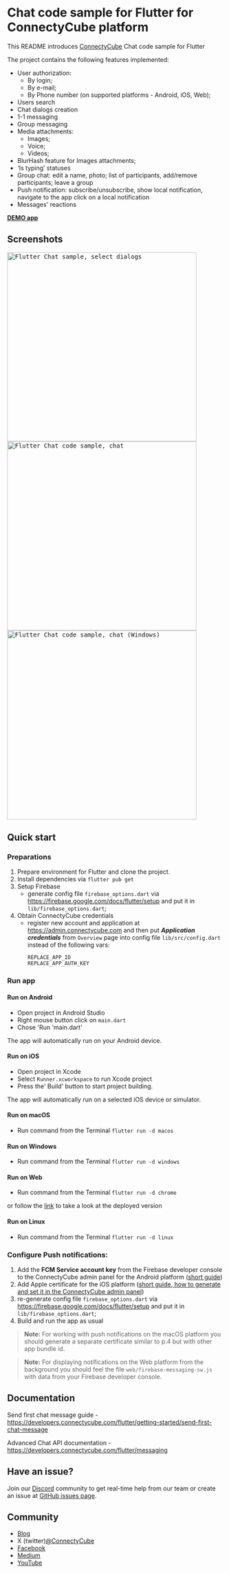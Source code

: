 # Chat code sample for Flutter for ConnectyCube platform

This README introduces [ConnectyCube](https://connectycube.com) Chat code sample for Flutter

The project contains the following features implemented:

- User authorization:
  - By login;
  - By e-mail;
  - By Phone number (on supported platforms - Android, iOS, Web);
- Users search
- Chat dialogs creation
- 1-1 messaging
- Group messaging
- Media attachments:
  - Images;
  - Voice;
  - Videos;
- BlurHash feature for Images attachments;
- ‘Is typing’ statuses
- Group chat: edit a name, photo; list of participants, add/remove participants; leave a group
- Push notification: subscribe/unsubscribe, show local notification, navigate to the app click on a local notification
- Messages' reactions

[**DEMO app**](https://connectycube.github.io/connectycube-flutter-samples/chat_sample/build/web/)

## Screenshots

<kbd><img alt="Flutter Chat sample, select dialogs" src="https://developers.connectycube.com/images/code_samples/flutter/dialogs_screen.png" height="440" />
</kbd> <kbd><img alt="Flutter Chat code sample, chat" src="https://developers.connectycube.com/images/code_samples/flutter/chat_screen.png" height="440" /></kbd>
</kbd> <kbd><img alt="Flutter Chat code sample, chat (Windows)" src="https://developers.connectycube.com/images/code_samples/flutter/chat_screen_windows.png" height="440" /></kbd>

## Quick start

### Preparations

1. Prepare environment for Flutter and clone the project.
2. Install dependencies via `flutter pub get`
3. Setup Firebase
   - generate config file `firebase_options.dart` via https://firebase.google.com/docs/flutter/setup and put it in `lib/firebase_options.dart`;
4. Obtain ConnectyCube credentials
   - register new account and application at https://admin.connectycube.com and then put ***Application credentials*** from `Overview` page into config file `lib/src/config.dart` instead of the following vars:
      ```
      REPLACE_APP_ID
      REPLACE_APP_AUTH_KEY
      ```

### Run app
#### Run on Android
- Open project in Android Studio
- Right mouse button click on `main.dart`
- Chose 'Run 'main.dart'

The app will automatically run on your Android device.

#### Run on iOS
- Open project in Xcode
- Select `Runner.xcworkspace` to run Xcode project
- Press the' Build' button to start project building.

The app will automatically run on a selected iOS device or simulator.

#### Run on macOS
- Run command from the Terminal `flutter run -d macos`

#### Run on Windows
- Run command from the Terminal `flutter run -d windows`

#### Run on Web
- Run command from the Terminal `flutter run -d chrome`

or follow the [link](https://connectycube.github.io/connectycube-flutter-samples/chat_sample/build/web) to take a look at the deployed version

#### Run on Linux
- Run command from the Terminal `flutter run -d linux`

### Configure Push notifications:
1. Add the **FCM Service account key** from the Firebase developer console to the ConnectyCube admin panel for the Android platform ([short guide](https://developers.connectycube.com/flutter/push-notifications?id=android))
2. Add Apple certificate for the iOS platform ([short guide, how to generate and set it in the ConnectyCube admin panel](https://developers.connectycube.com/ios/push-notifications?id=create-apns-certificate))
3. re-generate config file `firebase_options.dart` via https://firebase.google.com/docs/flutter/setup and put it in `lib/firebase_options.dart`;
4. Build and run the app as usual

> **Note:** For working with push notifications on the macOS platform you should generate a separate certificate similar to p.4 but with other app bundle id.

> **Note:** For displaying notifications on the Web platform from the background you should feel the file `web/firebase-messaging-sw.js` with data from your Firebase developer console.

## Documentation

Send first chat message guide - https://developers.connectycube.com/flutter/getting-started/send-first-chat-message

Advanced Chat API documentation - https://developers.connectycube.com/flutter/messaging

## Have an issue?

Join our [Discord](https://discord.com/invite/zqbBWNCCFJ) community to get real-time help from our team or create an issue at [GitHub issues page](https://github.com/ConnectyCube/connectycube-flutter-samples/issues).

## Community

- [Blog](https://connectycube.com/blog)
- X (twitter)[@ConnectyCube](https://x.com/ConnectyCube)
- [Facebook](https://www.facebook.com/ConnectyCube)
- [Medium](https://medium.com/@connectycube)
- [YouTube](https://www.youtube.com/@ConnectyCube)
